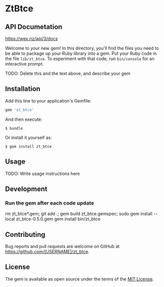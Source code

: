 # ZtBtce

## API Documetation

https://wex.nz/api/3/docs

Welcome to your new gem! In this directory, you'll find the files you need to be able to package up your Ruby library into a gem. Put your Ruby code in the file `lib/zt_btce`. To experiment with that code, run `bin/console` for an interactive prompt.

TODO: Delete this and the text above, and describe your gem

## Installation

Add this line to your application's Gemfile:

```ruby
gem 'zt_btce'
```

And then execute:

    $ bundle

Or install it yourself as:

    $ gem install zt_btce

## Usage

TODO: Write usage instructions here

## Development

### Run the gem after each code update

rm zt_btce*.gem; git add .; gem build zt_btce.gemspec; sudo gem install --local zt_btce-0.5.0.gem
gem install
bin/zt_btce

## Contributing

Bug reports and pull requests are welcome on GitHub at https://github.com/[USERNAME]/zt_btce.

## License

The gem is available as open source under the terms of the [MIT License](http://opensource.org/licenses/MIT).
